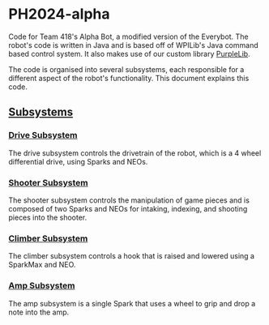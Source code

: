 # PH2024-alpha
Code for Team 418's Alpha Bot, a modified version of the Everybot. The robot's code is written in Java and is based off of WPILib's Java command based control system. It also makes use of our custom library [PurpleLib](https://github.com/lasarobotics/PurpleLib).

The code is organised into several subsystems, each responsible for a different aspect of the robot's functionality. This document explains this code.

## [Subsystems](src/main/java/frc/robot/subsystems)
### [Drive Subsystem](src/main/java/frc/robot/subsystems/drive/DriveSubsystem.java)
The drive subsystem controls the drivetrain of the robot, which is a 4 wheel differential drive, using Sparks and NEOs.

### [Shooter Subsystem](src/main/java/frc/robot/subsystems/drive/ShooterSubsystem.java)
The shooter subsystem controls the manipulation of game pieces and is composed of two Sparks and NEOs for intaking, indexing, and shooting pieces into the shooter.

### [Climber Subsystem](src/main/java/frc/robot/subsystems/drive/ClimberSubsystem.java)
The climber subsystem controls a hook that is raised and lowered using a SparkMax and NEO.

### [Amp Subsystem](src/main/java/frc/robot/subsystems/drive/AmpSubsystem.java)
The amp subsystem is a single Spark that uses a wheel to grip and drop a note into the amp.
